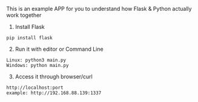This is an example APP for you to understand how Flask & Python actually work together

1. Install Flask
```
pip install flask
```
2. Run it with editor or Command Line
```
Linux: python3 main.py
Windows: python main.py
```
3. Access it through browser/curl
```
http://localhost:port
example: http://192.168.88.139:1337
```
